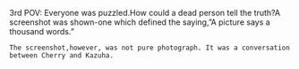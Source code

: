 
3rd POV:
	Everyone was puzzled.How could a dead person tell the truth?A screenshot was shown-one which defined the saying,”A picture says a thousand words.”
	
	The screenshot,however, was not pure photograph. It was a conversation between Cherry and Kazuha.
	

